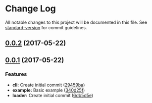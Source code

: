 # Change Log

All notable changes to this project will be documented in this file. See [standard-version](https://github.com/conventional-changelog/standard-version) for commit guidelines.

<a name="0.0.2"></a>
## [0.0.2](https://github.com/design4pro/kss-loader/compare/v0.0.1...v0.0.2) (2017-05-22)



<a name="0.0.1"></a>
## [0.0.1](https://github.com/design4pro/kss-node-loader/compare/29459ba...v0.0.1) (2017-05-22)


### Features

* **cli:** Create initial commit ([29459ba](https://github.com/design4pro/kss-node-loader/commit/29459ba))
* **example:** Basic example ([340d25f](https://github.com/design4pro/kss-node-loader/commit/340d25f))
* **loader:** Create initial commit ([6db5d5e](https://github.com/design4pro/kss-node-loader/commit/6db5d5e))
